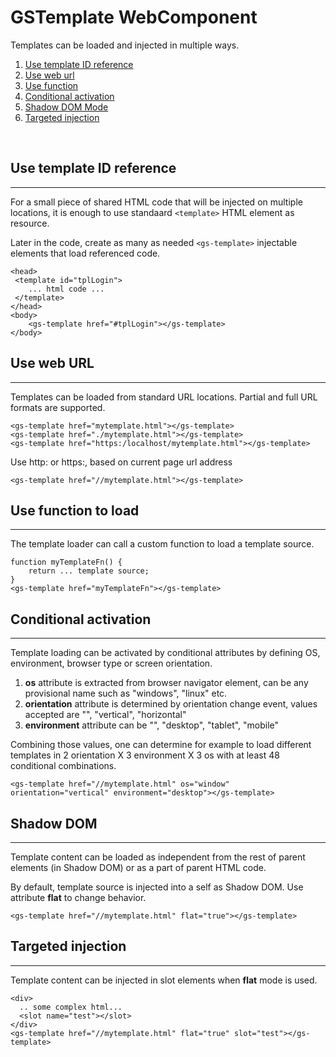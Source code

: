 # GSTemplate WebComponent
 
Templates can be loaded and injected in multiple ways.
 
1. [Use template ID reference](#idref)
2. [Use web url](#weburl)
3. [Use function](#func)
4. [Conditional activation](#conditional)
5. [Shadow DOM Mode](#shadow)
6. [Targeted injection](#slot)
 
<br>
 
## <a name="idref"></a> Use template ID reference
---
For a small piece of shared HTML code that will be injected on multiple locations, it is enough to use standaard  ```<template>``` HTML element as resource.
 
Later in the code, create as many as needed ```<gs-template>``` injectable elements that load referenced code.
 
```
<head>
 <template id="tplLogin">
    ... html code ...
 </template>
</head>
<body>
    <gs-template href="#tplLogin"></gs-template>
</body>    
```
 
## <a name="weburl"></a> Use web URL
---
 
Templates can be loaded from standard URL locations. Partial and full URL formats are supported.
 
```
<gs-template href="mytemplate.html"></gs-template>
<gs-template href="./mytemplate.html"></gs-template>
<gs-template href="https:/localhost/mytemplate.html"></gs-template>
```
 
Use http: or https:, based on current page url address
```
<gs-template href="//mytemplate.html"></gs-template>
```
 
## <a name="func"></a> Use function to load
---
 
The template loader can call a custom function to load a template source.
 
```
function myTemplateFn() {
    return ... template source;
}
<gs-template href="myTemplateFn"></gs-template>
```
 
## <a name="conditional"></a> Conditional activation
---
Template loading can be activated by conditional attributes by defining OS, environment, browser type or screen orientation.
 
1. **os** attribute is extracted from browser navigator element, can be any provisional name such as "windows", "linux" etc.
2. **orientation** attribute is determined by orientation change event, values accepted are "", "vertical", "horizontal"
3. **environment** attribute can be "", "desktop", "tablet", "mobile"
 
Combining those values, one can determine for example to load different templates in 2 orientation X 3 environment X 3 os with at least 48 conditional combinations.
 
```
<gs-template href="//mytemplate.html" os="window" orientation="vertical" environment="desktop"></gs-template>
```
 
## <a name="shadow"></a> Shadow DOM
---
 
Template content can be loaded as independent from the rest of parent elements (in Shadow DOM) or  as a part of parent HTML code.
 
By default, template source is injected into a self as Shadow DOM. Use attribute **flat** to change behavior.
 
```
<gs-template href="//mytemplate.html" flat="true"></gs-template>
```
 
## <a name="slot"></a> Targeted injection
---
 
Template content can be injected in slot elements when **flat** mode is used.
 
```
<div>
  .. some complex html...
  <slot name="test"></slot>
</div>
<gs-template href="//mytemplate.html" flat="true" slot="test"></gs-template>
```
 
